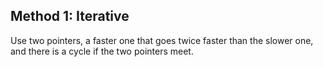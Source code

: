 ## Method 1: Iterative
Use two pointers, a faster one that goes twice faster than the slower one, and there is a cycle if the two pointers meet.
